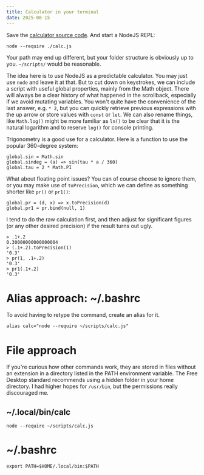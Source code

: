 ```yaml
---
title: Calculator in your terminal
date: 2025-08-15
---
```


Save the [calculator source code](/demo/calc/calc.js). And start a NodeJS REPL:
```
node --require ./calc.js
```
Your path may end up different, but your folder structure is obviously up to you. `~/scripts/` would be reasonable.

The idea here is to use NodeJS as a predictable calculator. You may just use `node` and leave it at that. But to cut down on keystrokes, we can include a script with useful global properties, mainly from the Math object. There will always be a clear history of what happened in the scrollback, especially if we avoid mutating variables. You won't quite have the convenience of the last answer, e.g. `* 2`, but you can quickly retrieve previous expressions with the up arrow or store values with `const` or `let`. We can also rename things, like `Math.log()` might be more familiar as `ln()` to be clear that it is the natural logarithm and to reserve `log()` for console printing.

Trigonometry is a good use for a calculator. Here is a function to use the popular 360-degree system:
```
global.sin = Math.sin
global.sindeg = (a) => sin(tau * a / 360)
global.tau = 2 * Math.PI
```

What about floating point issues? You can of course choose to ignore them, or you may make use of `toPrecision`, which we can define as something shorter like `pr()` or `pr1()`:
```
global.pr = (d, x) => x.toPrecision(d)
global.pr1 = pr.bind(null, 1)
```
I tend to do the raw calculation first, and then adjust for significant figures (or any other desired precision) if the result turns out ugly.
```
> .1+.2
0.30000000000000004
> (.1+.2).toPrecision(1)
'0.3'
> pr(1, .1+.2)
'0.3'
> pr1(.1+.2)
'0.3'
```

# Alias approach: ~/.bashrc
To avoid having to retype the command, create an alias for it.
```
alias calc="node --require ~/scripts/calc.js"
```

# File approach
If you're curious how other commands work, they are stored in files without an extension in a directory listed in the PATH environment variable. The Free Desktop standard recommends using a hidden folder in your home directory. I had higher hopes for `/usr/bin`, but the permissions really discouraged me.

## ~/.local/bin/calc
```
node --require ~/scripts/calc.js
```
# ~/.bashrc
```
export PATH=$HOME/.local/bin:$PATH
```

